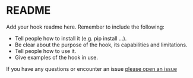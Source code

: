 # README

Add your hook readme here. Remember to include the following:

- Tell people how to install it (e.g. pip install ...).
- Be clear about the purpose of the hook, its capabilities and limitations.
- Tell people how to use it.
- Give examples of the hook in use.

If you have any questions or encounter an issue
[please open an issue](https://github.com/Sceptre/project/issues/new)
